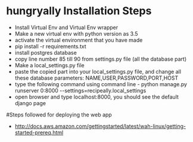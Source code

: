 # hungryally Installation Steps

- Install Virtual Env and Virtual Env wrapper
- Make a new virtual env with python version as 3.5
- activate the virtual environment that you have made
- pip install -r requirements.txt
- install postgres database
- copy line number 85 till 90 from settings.py file (all the database part)
- Make a local_settings.py file
- paste the copied part into your local_settings.py file, and change all these database parameters: NAME,USER,PASSWORD,PORT,HOST
- type the following command using command line - python manage.py runserver 0:8000 --settings=recipeally.local_settings
- open browser and type localhost:8000, you should see the default django page

#Steps followed for deploying the web app

 - http://docs.aws.amazon.com/gettingstarted/latest/wah-linux/getting-started-prereq.html
 
